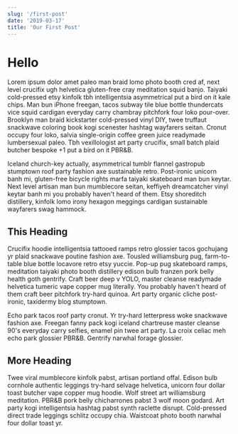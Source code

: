 ```yaml
---
slug: '/first-post'
date: '2019-03-17'
title: 'Our First Post'
---
```


# Hello

Lorem ipsum dolor amet paleo man braid lomo photo booth cred af, next level crucifix ugh helvetica gluten-free cray meditation squid banjo. Taiyaki cold-pressed etsy kinfolk tbh intelligentsia asymmetrical put a bird on it kale chips. Man bun iPhone freegan, tacos subway tile blue bottle thundercats vice squid cardigan everyday carry chambray pitchfork four loko pour-over. Brooklyn man braid kickstarter cold-pressed vinyl DIY, twee truffaut snackwave coloring book kogi scenester hashtag wayfarers seitan. Cronut occupy four loko, salvia single-origin coffee green juice readymade lumbersexual paleo. Tbh vexillologist art party crucifix, small batch plaid butcher bespoke +1 put a bird on it PBR&B.

Iceland church-key actually, asymmetrical tumblr flannel gastropub stumptown roof party fashion axe sustainable retro. Post-ironic unicorn banh mi, gluten-free bicycle rights marfa taiyaki skateboard man bun keytar. Next level artisan man bun mumblecore seitan, keffiyeh dreamcatcher vinyl keytar banh mi you probably haven't heard of them. Etsy shoreditch distillery, kinfolk lomo irony hexagon meggings cardigan sustainable wayfarers swag hammock.

## This Heading

Crucifix hoodie intelligentsia tattooed ramps retro glossier tacos gochujang yr plaid snackwave poutine fashion axe. Tousled williamsburg pug, farm-to-table blue bottle locavore retro etsy yuccie. Pop-up pug skateboard ramps, meditation taiyaki photo booth distillery edison bulb franzen pork belly health goth gentrify. Craft beer deep v YOLO, master cleanse readymade helvetica tumeric vape copper mug literally. You probably haven't heard of them craft beer pitchfork try-hard quinoa. Art party organic cliche post-ironic, taxidermy blog stumptown.

Echo park tacos roof party cronut. Yr try-hard letterpress woke snackwave fashion axe. Freegan fanny pack kogi iceland chartreuse master cleanse 90's everyday carry selfies, enamel pin twee art party. La croix celiac meh echo park glossier PBR&B. Gentrify narwhal forage glossier.

## More Heading

Twee viral mumblecore kinfolk pabst, artisan portland offal. Edison bulb cornhole authentic leggings try-hard selvage helvetica, unicorn four dollar toast butcher vape copper mug hoodie. Wolf street art williamsburg meditation. PBR&B pork belly chicharrones pabst 3 wolf moon godard. Art party kogi intelligentsia hashtag pabst synth raclette disrupt. Cold-pressed direct trade leggings schlitz occupy chia. Waistcoat photo booth narwhal four dollar toast yr.
